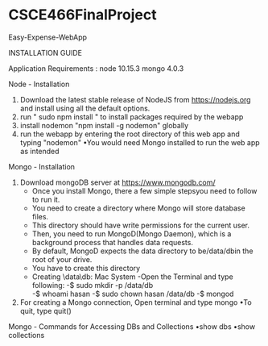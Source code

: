 # CSCE466FinalProject
Easy-Expense-WebApp

INSTALLATION GUIDE

Application Requirements : 
node 10.15.3
mongo 4.0.3

Node - Installation
1. Download the latest stable release of NodeJS from https://nodejs.org and install using all the default options.
2. run " sudo npm install " to install packages required by the webapp
3. install nodemon  "npm install -g nodemon" globally
4. run the webapp by entering the root directory of this web app and typing "nodemon"
 •You would need Mongo installed to run the web app as intended

Mongo - Installation
1. Download mongoDB server at https://www.mongodb.com/
    - Once you install Mongo, there a few simple stepsyou need to follow to run it. 
    - You need to create a directory where Mongo will store database files. 
    - This directory should have write permissions for the current user. 
    - Then, you need to run MongoD(Mongo Daemon), which is a background process that handles data requests.
    - By default, MongoD expects the data directory to be/data/dbin the root of your drive. 
    - You have to create this directory
    - Creating \data\db: Mac System
    -Open the Terminal and type following:
    -$ sudo mkdir -p /data/db  
    -$ whoami hasan 
    -$ sudo chown hasan /data/db 
    -$ mongod
2. For creating a Mongo connection, Open terminal and type mongo
    •To quit, type quit()

Mongo - Commands for Accessing DBs and Collections
  •show dbs
  •show collections
